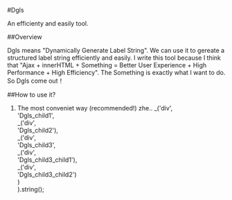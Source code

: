 #Dgls

An efficienty and easily tool.

##Overview

Dgls means "Dynamically Generate Label String". We can use it to gereate a structured label string efficiently and easily.
I write this tool because I think that "Ajax + innerHTML + Something = Better User Experience + High Performance + High Efficiency".
The Something is exactly what I want to do. So Dgls come out！

##How to use it?

1. The most conveniet way (recommended!)
    zhe..
_('div',  
    'Dgls_child1',  
    _('div',  
        'Dgls_child2'),  
    _('div',  
        'Dgls_child3',  
        _('div',  
            'Dgls_child3_child1'),  
        _('div',  
            'Dgls_child3_child2')  
        )  
    ).string();  
